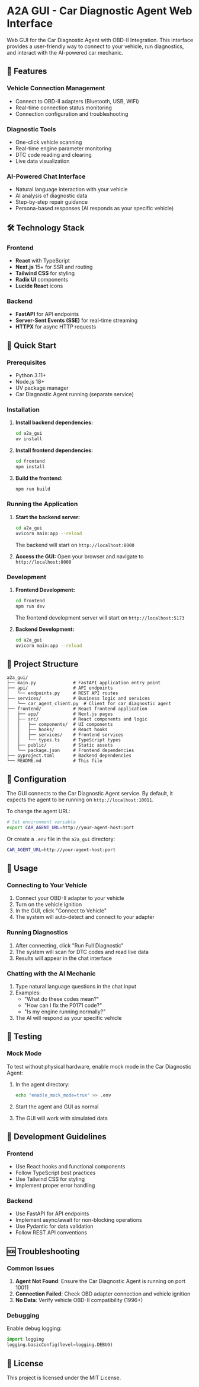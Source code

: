 # A2A GUI - Car Diagnostic Agent Web Interface

Web GUI for the Car Diagnostic Agent with OBD-II Integration. This interface provides a user-friendly way to connect to your vehicle, run diagnostics, and interact with the AI-powered car mechanic.

## 🚗 Features

### Vehicle Connection Management
- Connect to OBD-II adapters (Bluetooth, USB, WiFi)
- Real-time connection status monitoring
- Connection configuration and troubleshooting

### Diagnostic Tools
- One-click vehicle scanning
- Real-time engine parameter monitoring
- DTC code reading and clearing
- Live data visualization

### AI-Powered Chat Interface
- Natural language interaction with your vehicle
- AI analysis of diagnostic data
- Step-by-step repair guidance
- Persona-based responses (AI responds as your specific vehicle)

## 🛠️ Technology Stack

### Frontend
- **React** with TypeScript
- **Next.js** 15+ for SSR and routing
- **Tailwind CSS** for styling
- **Radix UI** components
- **Lucide React** icons

### Backend
- **FastAPI** for API endpoints
- **Server-Sent Events (SSE)** for real-time streaming
- **HTTPX** for async HTTP requests

## 🚀 Quick Start

### Prerequisites
- Python 3.11+
- Node.js 18+
- UV package manager
- Car Diagnostic Agent running (separate service)

### Installation

1. **Install backend dependencies:**
   ```bash
   cd a2a_gui
   uv install
   ```

2. **Install frontend dependencies:**
   ```bash
   cd frontend
   npm install
   ```

3. **Build the frontend:**
   ```bash
   npm run build
   ```

### Running the Application

1. **Start the backend server:**
   ```bash
   cd a2a_gui
   uvicorn main:app --reload
   ```
   The backend will start on `http://localhost:8000`

2. **Access the GUI:**
   Open your browser and navigate to `http://localhost:8000`

### Development

1. **Frontend Development:**
   ```bash
   cd frontend
   npm run dev
   ```
   The frontend development server will start on `http://localhost:5173`

2. **Backend Development:**
   ```bash
   cd a2a_gui
   uvicorn main:app --reload
   ```

## 📁 Project Structure

```
a2a_gui/
├── main.py              # FastAPI application entry point
├── api/                 # API endpoints
│   └── endpoints.py     # REST API routes
├── services/            # Business logic and services
│   └── car_agent_client.py  # Client for car diagnostic agent
├── frontend/            # React frontend application
│   ├── app/             # Next.js pages
│   ├── src/             # React components and logic
│   │   ├── components/  # UI components
│   │   ├── hooks/       # React hooks
│   │   ├── services/    # Frontend services
│   │   └── types.ts     # TypeScript types
│   ├── public/          # Static assets
│   └── package.json     # Frontend dependencies
├── pyproject.toml       # Backend dependencies
└── README.md            # This file
```

## 🔧 Configuration

The GUI connects to the Car Diagnostic Agent service. By default, it expects the agent to be running on `http://localhost:10011`.

To change the agent URL:
```bash
# Set environment variable
export CAR_AGENT_URL=http://your-agent-host:port
```

Or create a `.env` file in the `a2a_gui` directory:
```bash
CAR_AGENT_URL=http://your-agent-host:port
```

## 🎯 Usage

### Connecting to Your Vehicle
1. Connect your OBD-II adapter to your vehicle
2. Turn on the vehicle ignition
3. In the GUI, click "Connect to Vehicle"
4. The system will auto-detect and connect to your adapter

### Running Diagnostics
1. After connecting, click "Run Full Diagnostic"
2. The system will scan for DTC codes and read live data
3. Results will appear in the chat interface

### Chatting with the AI Mechanic
1. Type natural language questions in the chat input
2. Examples:
   - "What do these codes mean?"
   - "How can I fix the P0171 code?"
   - "Is my engine running normally?"
3. The AI will respond as your specific vehicle

## 🧪 Testing

### Mock Mode
To test without physical hardware, enable mock mode in the Car Diagnostic Agent:

1. In the agent directory:
   ```bash
   echo "enable_mock_mode=true" >> .env
   ```

2. Start the agent and GUI as normal
3. The GUI will work with simulated data

## 🤝 Development Guidelines

### Frontend
- Use React hooks and functional components
- Follow TypeScript best practices
- Use Tailwind CSS for styling
- Implement proper error handling

### Backend
- Use FastAPI for API endpoints
- Implement async/await for non-blocking operations
- Use Pydantic for data validation
- Follow REST API conventions

## 🆘 Troubleshooting

### Common Issues
1. **Agent Not Found**: Ensure the Car Diagnostic Agent is running on port 10011
2. **Connection Failed**: Check OBD adapter connection and vehicle ignition
3. **No Data**: Verify vehicle OBD-II compatibility (1996+)

### Debugging
Enable debug logging:
```python
import logging
logging.basicConfig(level=logging.DEBUG)
```

## 📄 License

This project is licensed under the MIT License.
